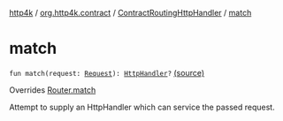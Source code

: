 [http4k](../../index.md) / [org.http4k.contract](../index.md) / [ContractRoutingHttpHandler](index.md) / [match](./match.md)

# match

`fun match(request: `[`Request`](../../org.http4k.core/-request/index.md)`): `[`HttpHandler`](../../org.http4k.core/-http-handler.md)`?` [(source)](https://github.com/http4k/http4k/blob/master/http4k-contract/src/main/kotlin/org/http4k/contract/ContractRoutingHttpHandler.kt#L62)

Overrides [Router.match](../../org.http4k.routing/-router/match.md)

Attempt to supply an HttpHandler which can service the passed request.


